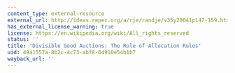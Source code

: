 ```yaml
---
content_type: external-resource
external_url: http://ideas.repec.org/a/rje/randje/v35y20041p147-159.html
has_external_license_warning: true
license: https://en.wikipedia.org/wiki/All_rights_reserved
status: ''
title: 'Divisible Good Auctions: The Role of Allocation Rules'
uid: 49a1557a-8b2c-4c73-abf8-64910e54b1b7
wayback_url: ''
---
```

